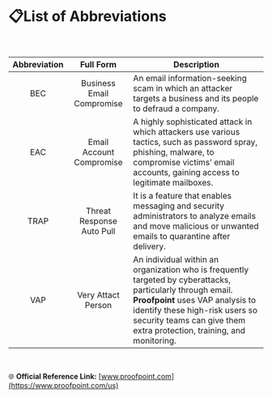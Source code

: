 
# 📋List of Abbreviations 


<br>

| Abbreviation  |   Full Form   | Description   |
| :---: | :---: | --- |
| BEC           | Business Email Compromise  | An email information-seeking scam in which an attacker targets a business and its people to defraud a company.|
|EAC            | Email Account Compromise  | A highly sophisticated attack in which attackers use various tactics, such as password spray, phishing, malware, to compromise victims’ email accounts, gaining access to legitimate mailboxes.
|TRAP           | Threat Response Auto Pull | It is a feature that enables messaging and security administrators to analyze emails and move malicious or unwanted emails to quarantine after delivery.|
|VAP            | Very Attact Person    | An individual within an organization who is frequently targeted by cyberattacks, particularly through email. **Proofpoint** uses VAP analysis to identify these high-risk users so security teams can give them extra protection, training, and monitoring. |

<br>

🌐 **Official Reference Link:** [www.proofpoint.com](https://www.proofpoint.com/us)

